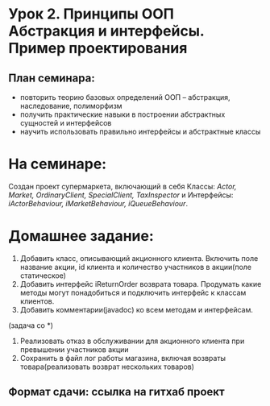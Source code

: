 # Урок 2. Принципы ООП Абстракция и интерфейсы. Пример проектирования
## План семинара:
- повторить теорию базовых определений ООП – абстракция, наследование, полиморфизм
- получить практические навыки в построении абстрактных сущностей и интерфейсов
- научить использовать правильно интерфейсы и абстрактные классы

# На семинаре:
Создан проект супермаркета, включающий в себя Классы: *Actor, Market, OrdinaryClient, SpecialClient, TaxInspector* и Интерфейсы: *iActorBehaviour, iMarketBehaviour, iQueueBehaviour*. 

# Домашнее задание: 
1. Добавить класс, описывающий акционного клиента. Включить поле название акции, id клиента и количество участников в акции(поле статическое)
2. Добавить интерфейс iReturnOrder возврата товара. Продумать какие методы могут понадобиться и подключить интерфейс к классам клиентов.
3. Добавить комментарии(javadoc) ко всем методам и интерфейсам.

(задача со *)
1. Реализовать отказ в обслуживании для акционного клиента при превышении участников акции
2. Сохранить в файл лог работы магазина, включая возвраты товара(реализовать возврат нескольких товаров)

## Формат сдачи: ссылка на гитхаб проект